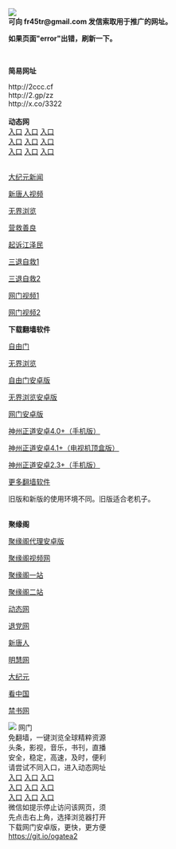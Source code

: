 <td align="center"><a target="_blank" href="https://raw.githubusercontent.com/szzd1/2/master/6.JPG"><img src="https://raw.githubusercontent.com/szzd1/2/master/6.JPG" style="max-width:100%;"></a></td><br>
<strong>可向 fr45tr@gmail.com 发信索取用于推广的网址。</strong>
<p><strong>如果页面"error"出错，刷新一下。</strong></p>
<br>
<p><strong>简易网址</strong></p>
http://2ccc.cf<br>
http://2.gp/zz<br>
http://x.co/3322<br>
<br>
<strong>动态网</strong>
<br>
      <a href="http://t.cn/R3FwmvY" rel="nofollow">入口</a>
      <a href="http://61.228.182.246/1" rel="nofollow">入口</a>
      <a href="http://gobxwp.gcashj.ml/70cdtw" rel="nofollow">入口</a><br>
      <a href="http://gobxwp.gcashj.ml/70hdtw" rel="nofollow">入口</a>
      <a href="http://gobxwp.gcashj.ml/70ip03dw" rel="nofollow">入口</a>
      <a href="http://gobxwp.gcashj.ml/70fdtw" rel="nofollow">入口</a><br>
      <a href="http://gobxwp.gcashj.ml/70sdtw" rel="nofollow">入口</a>
      <a href="http://gobxwp.gcashj.ml/70ip04dw" rel="nofollow">入口</a>
      <a href="http://gobxwp.gcashj.ml/70hdtw" rel="nofollow">入口</a><br>

<br>
<p><a href="http://t.cn/R3FwmAH" rel="nofollow">大纪元新闻</a></p>
<p><a href="http://t.cn/R3Fwm4B" rel="nofollow">新唐人视频</a></p>
<p><a href="http://t.cn/R3FwmVm" rel="nofollow">无界浏览</a></p>
<p><a href="http://gobxwp.gcashj.ml/70gqg" rel="nofollow">营救善良</a></p>
<p><a href="http://gobxwp.gcashj.ml/70gsj" rel="nofollow">起诉江泽民</a></p>
<p><a href="http://t.cn/R3Fwng6">三退自救1</a></p>
<p><a href="http://gobxwp.gcashj.ml/70gst" rel="nofollow">三退自救2</a></p>
<p><a href="http://t.cn/R3FwnE8" rel="nofollow">网门视频1</a></p>
<p><a href="http://rwsfm.tpfpneyx.ga" rel="nofollow">网门视频2</a></p>
<p><strong>下载翻墙软件</strong></p>


<p><a href="https://git.io/fgp" rel="nofollow">自由门</a></p>
<p><a href="https://git.io/vEJlj rel="nofollow">无界浏览</a></p>
<p><a href="https://git.io/fgma" rel="nofollow">自由门安卓版</a></p>
<p><a href="https://s3.amazonaws.com/693/um.apk" rel="nofollow">无界浏览安卓版</a></p>
<p><a href="https://git.io/ogatea2">网门安卓版</a></p>
<p><a href="https://git.io/vQjqe" rel="nofollow">神州正道安卓4.0+（手机版）</a></p>
<p><a href="https://git.io/vAonz" rel="nofollow">神州正道安卓4.1+（电视机顶盒版）</a></p>
<p><a href="https://git.io/vA5GO" rel="nofollow">神州正道安卓2.3+（手机版）</a></p>
<p><a href="https://github.com/bannedbook/fanqiang/wiki">更多翻墙软件</a></p>
旧版和新版的使用环境不同。旧版适合老机子。<br>


<br>
<p><strong>聚缘阁</strong></p>
<p><a href="https://github.com/hao369/a/raw/master/j8.apk">聚缘阁代理安卓版</a></p>
<p><a href="https://jygbbs-1.herokuapp.com/" rel="nofollow">聚缘阁视频网</a></p>
<p><a href="http://gt.t66t.ml/ij/" rel="nofollow">聚缘阁一站</a></p>
<p><a href="http://s3.zaas.cf" rel="nofollow">聚缘阁二站</a></p>
<p><a href="http://gt.t66t.ml/523/?3654" rel="nofollow">动态网</a></p>
<p><a href="http://gt.t66t.ml/523/?id=8" rel="nofollow">退党网</a></p>
<p><a href="http://gt.t66t.ml/523/?id=5" rel="nofollow">新唐人</a></p>
<p><a href="http://gt.t66t.ml/523/?id=3" rel="nofollow">明慧网</a></p>
<p><a href="http://gt.t66t.ml/523/?id=7" rel="nofollow">大纪元</a></p>
<p><a href="http://gt.t66t.ml/523/?id=11" rel="nofollow">看中国</a></p>
<p><a href="http://gt.t66t.ml/523/?id=16" rel="nofollow">禁书网</a></p>
<td align="center"><a target="_blank" href="https://cloud.githubusercontent.com/assets/11880933/13434984/f430fae2-e012-11e5-814f-c2df1e82b247.jpg"><img src="https://cloud.githubusercontent.com/assets/11880933/13434984/f430fae2-e012-11e5-814f-c2df1e82b247.jpg" style="max-width:100%;"></a></td>
  </tr>
  <tr>
    <td align="center">网门<br>
      免翻墙，一键浏览全球精粹资源<br>
      头条，影视，音乐，书刊，直播<br>
      安全，稳定，高速，及时，便利<br>
    </td>
  </tr><tr>
    <td align="center">请尝试不同入口，进入动态网址<br>      
      <a href="https://s3.us-east-2.amazonaws.com/ogateh/show.htm?from=852" rel="nofollow">入口</a>
      <a href="https://s3.eu-west-2.amazonaws.com/ogatel/show.htm?from=852" rel="nofollow">入口</a>
      <a href="https://s3.amazonaws.com/ogate/show.htm?from=852" rel="nofollow">入口</a><br>
      <a href="https://s3.ap-northeast-2.amazonaws.com/ogates/show.htm?from=852" rel="nofollow">入口</a>
      <a href="https://s3.eu-central-1.amazonaws.com/ogatef/show.htm?from=852" rel="nofollow">入口</a>
      <a href="https://s3.ap-south-1.amazonaws.com/ogatem/show.htm?from=852" rel="nofollow">入口</a><br>
      <a href="https://s3-us-west-1.amazonaws.com/ogaten/show.htm?from=852" rel="nofollow">入口</a>
      <a href="https://s3.ca-central-1.amazonaws.com/ogatec/show.htm?from=852" rel="nofollow">入口</a>
      <a href="https://s3-ap-northeast-1.amazonaws.com/ogatet/show.htm?from=852" rel="nofollow">入口</a><br>
      微信如提示停止访问该网页，须<br>
      先点击右上角，选择浏览器打开<br>
    </td>
  </tr>
  <tr>
    <td align="center">
      下载网门安卓版，更快，更方便<br><a href="https://raw.githubusercontent.com/oGate2/up/master/oGate.apk" rel="nofollow">https://git.io/ogatea2</a><br>
